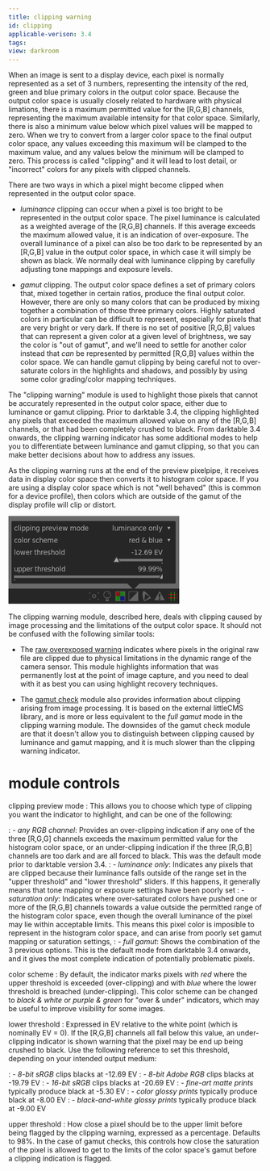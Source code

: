 ```yaml
---
title: clipping warning
id: clipping
applicable-verison: 3.4
tags: 
view: darkroom
---
```


When an image is sent to a display device, each pixel is normally represented as a set of 3 numbers, representing the intensity of the red, green and blue primary colors in the output color space. Because the output color space is usually closely related to hardware with physical limations, there is a maximum permitted value for the [R,G,B] channels, representing the maximum available intensity for that color space. Similarly, there is also a minimum value below which pixel values will be mapped to zero. When we try to convert from a larger color space to the final output color space, any values exceeding this maximum will be clamped to the maximum value, and any values below the minimum will be clamped to zero. This process is called "clipping" and it will lead to lost detail, or "incorrect" colors for any pixels with clipped channels.

There are two ways in which a pixel might become clipped when represented in the output color space.

- _luminance_ clipping can occur when a pixel is too bright to be represented in the output color space. The pixel luminance is calculated as a weighted average of the [R,G,B] channels. If this average exceeds the maximum allowed value, it is an indication of over-exposure. The overall luminance of a pixel can also be too dark to be represented by an [R,G,B] value in the output color space, in which case it will simply be shown as black. We normally deal with luminance clipping by carefully adjusting tone mappings and exposure levels.

- _gamut_ clipping. The output color space defines a set of primary colors that, mixed together in certain ratios, produce the final output color. However, there are only so many colors that can be produced by mixing together a combination of those three primary colors. Highly saturated colors in particular can be difficult to represent, especially for pixels that are very bright or very dark. If there is no set of positive [R,G,B] values that can represent a given color at a given level of brightness, we say the color is "out of gamut", and we'll need to settle for another color instead that _can_ be represented by permitted [R,G,B] values within the color space. We can handle gamut clipping by being careful not to over-saturate colors in the highlights and shadows, and possibly by using some color grading/color mapping techniques.

The "clipping warning" module is used to highlight those pixels that cannot be accurately represented in the output color space, either due to luminance or gamut clipping. Prior to darktable 3.4, the clipping highlighted any pixels that exceeded the maximum allowed value on any of the [R,G,B] channels, or that had been completely crushed to black. From darktable 3.4 onwards, the clipping warning indicator has some additional modes to help you to differentiate between luminance and gamut clipping, so that you can make better decisions about how to address any issues.

As the clipping warning runs at the end of the preview pixelpipe, it receives data in display color space then converts it to histogram color space. If you are using a display color space which is not "well behaved" (this is common for a device profile), then colors which are outside of the gamut of the display profile will clip or distort.

![clipping-menu](./clipping/clipping-menu.png#w33)

The clipping warning module, described here, deals with clipping caused by image processing and the limitations of the output color space. It should not be confused with the following similar tools:

- The [raw overexposed warning](./raw-overexposed.md) indicates where pixels in the original raw file are clipped due to physical limitations in the dynamic range of the camera sensor. This module highlights information that was permanently lost at the point of image capture, and you need to deal with it as best you can using highlight recovery techniques.

- The [gamut check](./gamut.md) module also provides information about clipping arising from image processing. It is based on the external littleCMS library, and is more or less equivalent to the _full gamut_ mode in the clipping warning module. The downsides of the gamut check module are that it doesn't allow you to distinguish between clipping caused by luminance and gamut mapping, and it is much slower than the clipping warning indicator.

# module controls

clipping preview mode
: This allows you to choose which type of clipping you want the indicator to highlight, and can be one of the following:

: - _any RGB channel_: Provides an over-clipping indication if any one of the three [R,G,G] channels exceeds the maximum permitted value for the histogram color space, or an under-clipping indication if the three [R,G,B] channels are too dark and are all forced to black. This was the default mode prior to darktable version 3.4.
: - _luminance only_: Indicates any pixels that are clipped because their luminance falls outside of the range set in the "upper threshold" and "lower threshold" sliders. If this happens, it generally means that tone mapping or exposure settings have been poorly set
: - _saturation only_: Indicates where over-saturated colors have pushed one or more of the [R,G,B] channels towards a value outside the permitted range of the histogram color space, even though the overall luminance of the pixel may lie within acceptable limits. This means this pixel color is imposible to represent in the histogram color space, and can arise from poorly set gamut mapping or saturation settings,
: - _full gamut_: Shows the combination of the 3 previous options. This is the default mode from darktable 3.4 onwards, and it gives the most complete indication of potentially problematic pixels.

color scheme
: By default, the indicator marks pixels with _red_ where the upper threshold is exceeded (over-clipping) and with _blue_ where the lower threshold is breached (under-clipping). This color scheme can be changed to _black & white_ or _purple & green_ for "over & under" indicators, which may be useful to improve visibility for some images.

lower threshold
: Expressed in EV relative to the white point (which is nominally EV = 0). If the [R,G,B] channels all fall below this value, an under-clipping indicator is shown warning that the pixel may be end up being crushed to black. Use the following reference to set this threshold, depending on your intended output medium:

: - _8-bit sRGB_ clips blacks at -12.69 EV
: - _8-bit Adobe RGB_ clips blacks at -19.79 EV
: - _16-bit sRGB_ clips blacks at -20.69 EV
: - _fine-art matte prints_ typically produce black at -5.30 EV
: - _color glossy prints_ typically produce black at -8.00 EV
: - _black-and-white glossy prints_ typically produce black at -9.00 EV

upper threshold
: How close a pixel should be to the upper limit before being flagged by the clipping warning, expressed as a percentage. Defaults to 98%. In the case of gamut checks, this controls how close the saturation of the pixel is allowed to get to the limits of the color space's gamut before a clipping indication is flagged.

